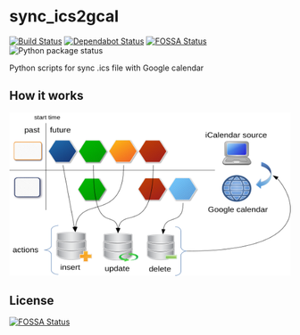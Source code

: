 # sync_ics2gcal

[![Build Status](https://travis-ci.org/b4tman/sync_ics2gcal.svg?branch=master)](https://travis-ci.org/b4tman/sync_ics2gcal)
[![Dependabot Status](https://api.dependabot.com/badges/status?host=github&repo=b4tman/sync_ics2gcal)](https://dependabot.com)
[![FOSSA Status](https://app.fossa.io/api/projects/git%2Bgithub.com%2Fb4tman%2Fsync_ics2gcal.svg?type=shield)](https://app.fossa.io/projects/git%2Bgithub.com%2Fb4tman%2Fsync_ics2gcal?ref=badge_shield)
![Python package status](https://github.com/b4tman/sync_ics2gcal/workflows/Python%20package/badge.svg)

Python scripts for sync .ics file with Google calendar

## How it works

![How it works](how-it-works.png)


## License
[![FOSSA Status](https://app.fossa.io/api/projects/git%2Bgithub.com%2Fb4tman%2Fsync_ics2gcal.svg?type=large)](https://app.fossa.io/projects/git%2Bgithub.com%2Fb4tman%2Fsync_ics2gcal?ref=badge_large)